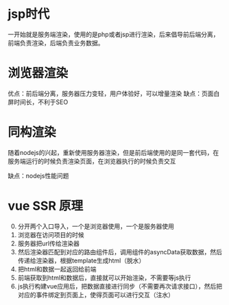 # jsp时代
一开始就是服务端渲染，使用的是php或者jsp进行渲染，后来倡导前后端分离，前端负责渲染，后端负责业务数据。
# 浏览器渲染
优点：前后端分离，服务器压力变轻，用户体验好，可以增量渲染
缺点：页面白屏时间长，不利于SEO
# 同构渲染
随着nodejs的兴起，重新使用服务器渲染，但是前后端使用的是同一套代码，在服务端运行的时候负责渲染页面，在浏览器执行的时候负责交互

缺点：nodejs性能问题

# vue SSR 原理
0. 分开两个入口导入，一个是浏览器使用，一个是服务器使用
1. 浏览器在访问项目的时候
2. 服务器把url传给渲染器
3. 然后渲染器匹配到对应的路由组件后，调用组件的asyncData获取数据，然后传递给渲染器，根据template生成html（脱水）
4. 把html和数据一起返回给前端
5. 前端获取到html和数据后，直接就可以开始渲染，不需要等js执行
6. js执行构建vue应用后，把数据直接进行同步（不需要再次请求接口），然后把对应的事件绑定到页面上，使得页面可以进行交互（注水）
